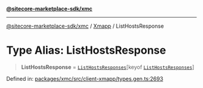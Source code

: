 [**@sitecore-marketplace-sdk/xmc**](../../../../README.md)

***

[@sitecore-marketplace-sdk/xmc](../../../../README.md) / [Xmapp](../README.md) / ListHostsResponse

# Type Alias: ListHostsResponse

> **ListHostsResponse** = [`ListHostsResponses`](ListHostsResponses.md)\[keyof [`ListHostsResponses`](ListHostsResponses.md)\]

Defined in: [packages/xmc/src/client-xmapp/types.gen.ts:2693](https://github.com/Sitecore/marketplace-sdk/blob/047115917e8843232ba2a4ba284b67585698b1c5/packages/xmc/src/client-xmapp/types.gen.ts#L2693)
